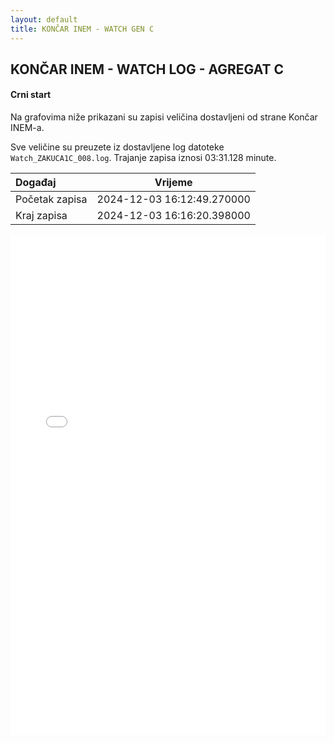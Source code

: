 ```yaml
---
layout: default
title: KONČAR INEM - WATCH GEN C
---
```


## KONČAR INEM - WATCH LOG - AGREGAT C 

#### Crni start

Na grafovima niže prikazani su zapisi veličina dostavljeni od strane Končar INEM-a. 

Sve veličine su preuzete iz dostavljene log datoteke `Watch_ZAKUCA1C_008.log`.
Trajanje zapisa iznosi 03:31.128 minute.

| Događaj        |      Vrijeme                |
| :------------  | :-------------------------: |
| Početak zapisa | 2024-12-03 16:12:49.270000  |
| Kraj zapisa    | 2024-12-03 16:16:20.398000  |
                               

<div class="wide-graph">
    <iframe src="{{ site.baseurl }}/uzbuda/watch/cs/watch-zakuca1c-008.html" width="100%" height="800px" frameborder="0"></iframe>
</div>